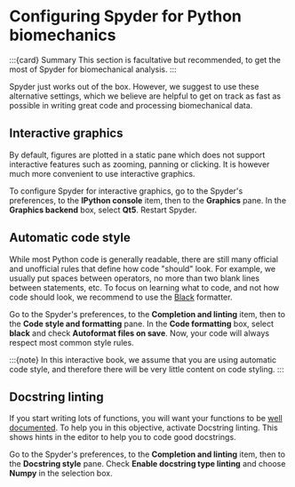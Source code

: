 # Configuring Spyder for Python biomechanics

:::{card} Summary
This section is facultative but recommended, to get the most of Spyder for biomechanical analysis.
:::

Spyder just works out of the box. However, we suggest to use these alternative settings, which we believe are helpful to get on track as fast as possible in writing great code and processing biomechanical data.

## Interactive graphics

By default, figures are plotted in a static pane which does not support interactive features such as zooming, panning or clicking. It is however much more convenient to use interactive graphics.

To configure Spyder for interactive graphics, go to the Spyder's preferences, to the **IPython console** item, then to the **Graphics** pane. In the **Graphics backend** box, select **Qt5**. Restart Spyder.

## Automatic code style

While most Python code is generally readable, there are still many official and unofficial rules that define how code "should" look. For example, we usually put spaces between operators, no more than two blank lines between statements, etc. To focus on learning what to code, and not how code should look, we recommend to use the [Black](https://black.readthedocs.io) formatter.

Go to the Spyder's preferences, to the **Completion and linting** item, then to the **Code style and formatting** pane. In the **Code formatting** box, select **black** and check **Autoformat files on save**. Now, your code will always respect most common style rules.

:::{note}
In this interactive book, we assume that you are using automatic code style, and therefore there will be very little content on code styling.
:::

## Docstring linting

If you start writing lots of functions, you will want your functions to be [well documented](python_functions_docstrings.md). To help you in this objective, activate Docstring linting. This shows hints in the editor to help you to code good docstrings. 

Go to the Spyder's preferences, to the **Completion and linting** item, then to the **Docstring style** pane. Check **Enable docstring type linting** and choose **Numpy** in the selection box.
